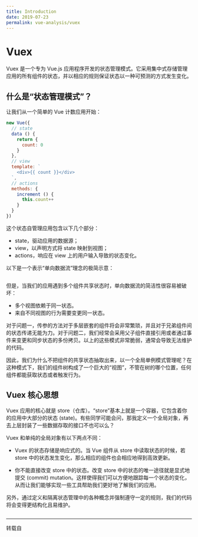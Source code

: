 ```yaml
---
title: Introduction
date: 2019-07-23
permalink: vue-analysis/vuex
---
```

# Vuex

Vuex 是一个专为 Vue.js 应用程序开发的状态管理模式。它采用集中式存储管理应用的所有组件的状态，并以相应的规则保证状态以一种可预测的方式发生变化。

## 什么是“状态管理模式”？

让我们从一个简单的 Vue 计数应用开始：

```js
new Vue({
  // state
  data () {
    return {
      count: 0
    }
  },
  // view
  template: `
    <div>{{ count }}</div>
  `,
  // actions
  methods: {
    increment () {
      this.count++
    }
  }
})
```

这个状态自管理应用包含以下几个部分：

- state，驱动应用的数据源；
- view，以声明方式将 state 映射到视图；
- actions，响应在 view 上的用户输入导致的状态变化。

以下是一个表示“单向数据流”理念的极简示意：

<img :src="$withBase('/img/vue/vuex.png')">

但是，当我们的应用遇到多个组件共享状态时，单向数据流的简洁性很容易被破坏：

- 多个视图依赖于同一状态。
- 来自不同视图的行为需要变更同一状态。

对于问题一，传参的方法对于多层嵌套的组件将会非常繁琐，并且对于兄弟组件间的状态传递无能为力。对于问题二，我们经常会采用父子组件直接引用或者通过事件来变更和同步状态的多份拷贝。以上的这些模式非常脆弱，通常会导致无法维护的代码。

因此，我们为什么不把组件的共享状态抽取出来，以一个全局单例模式管理呢？在这种模式下，我们的组件树构成了一个巨大的“视图”，不管在树的哪个位置，任何组件都能获取状态或者触发行为。

## Vuex 核心思想

Vuex 应用的核心就是 store（仓库）。“store”基本上就是一个容器，它包含着你的应用中大部分的状态 (state)。有些同学可能会问，那我定义一个全局对象，再去上层封装了一些数据存取的接口不也可以么？

Vuex 和单纯的全局对象有以下两点不同：

- Vuex 的状态存储是响应式的。当 Vue 组件从 store 中读取状态的时候，若 store 中的状态发生变化，那么相应的组件也会相应地得到高效更新。

- 你不能直接改变 store 中的状态。改变 store 中的状态的唯一途径就是显式地提交 (commit) mutation。这样使得我们可以方便地跟踪每一个状态的变化，从而让我们能够实现一些工具帮助我们更好地了解我们的应用。


另外，通过定义和隔离状态管理中的各种概念并强制遵守一定的规则，我们的代码将会变得更结构化且易维护。

<img :src="$withBase('/img/vue/vuex1.png')">

----------------------------

转载自